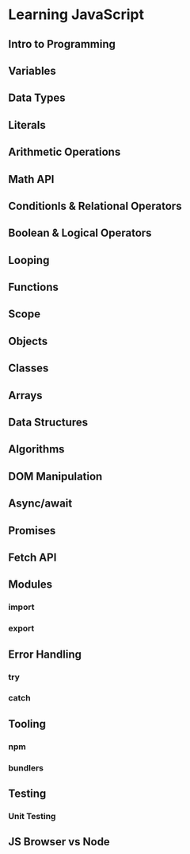 # Learning JavaScript

## Intro to Programming

## Variables

## Data Types

## Literals

## Arithmetic Operations

## Math API

## Conditionls & Relational Operators

## Boolean & Logical Operators

## Looping

## Functions

## Scope

## Objects

## Classes

## Arrays

## Data Structures

## Algorithms

## DOM Manipulation

## Async/await

## Promises

## Fetch API

### 

## Modules

### import

### export

## Error Handling

### try

### catch

## Tooling

### npm

### bundlers

## Testing

### Unit Testing

## JS Browser vs Node 
